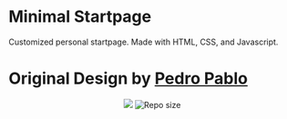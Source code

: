 # Minimal Startpage
Customized personal startpage. Made with HTML, CSS, and Javascript.


# Original Design by [Pedro Pablo]([https://www.example.com](https://github.com/pedro-pablo)) 
<p align="center">
  <a href="https://github.com/pedro-pablo/minimal-startpage-template/blob/master/LICENSE" alt="License">
    <img src="https://img.shields.io/github/license/pedro-pablo/minimal-startpage-template.svg" /></a>
  <img src="https://img.shields.io/github/repo-size/pedro-pablo/minimal-startpage-template.svg" alt="Repo size" />
</p>
